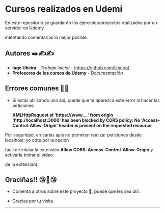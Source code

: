 # Cursos realizados en Udemi

En este repositorio se guardarán los ejercicios/proyectos realizados por un servidor en Udemy

intentando comentarlos lo mejor posible.

## Autores ✒️✍✍️

- **Iago Ubeira** - _Trabajo Inicial_ - (https://github.com/Ubeira)
- **Profesores de los cursos de Udemy** - _Documentación_

## Errores comunes 🚫🚫

- Si estás utilizando una api, puede que te aparezca este error al hacer las peticiones:

  **XMLHttpRequest at 'https://www....' from origin 'http://localhost:3000' has been blocked by CORS policy: No 'Access-Control-Allow-Origin' header is present on the requested resource**

Por seguridad, en varias apis no permiten realizar peticiones desde localhost, yo opté por la opción

fácil de intalar la extensión **Allow CORS: Access-Control-Allow-Origin** y activarla (mirar el vídeo

de la extensión).

## Graciñas!! 😘🎁😘

- Comenta a otros sobre este proyecto 📢, puede que les sea útil.

- Gracias por tu visita

---
